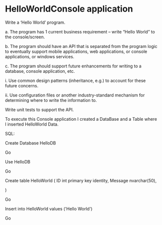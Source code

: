 # HelloWorldConsole application

Write a ‘Hello World’ program.

a. The program has 1 current business requirement – write “Hello World” to the
console/screen.

b. The program should have an API that is separated from the program logic to eventually
support mobile applications, web applications, or console applications, or windows
services.

c. The program should support future enhancements for writing to a database, console
application, etc.

  i. Use common design patterns (inheritance, e.g.) to account for these future
concerns.

  ii. Use configuration files or another industry-standard mechanism for determining
where to write the information to.

Write unit tests to support the API.

To execute this Console application I created a DataBase and a Table where I inserted HelloWorld Data.

SQL:

Create Database HelloDB

Go

Use HelloDB

Go

Create table HelloWorld
(
     ID int primary key identity,
     Message nvarchar(50),

)

Go

Insert into HelloWorld values ('Hello World')

Go



